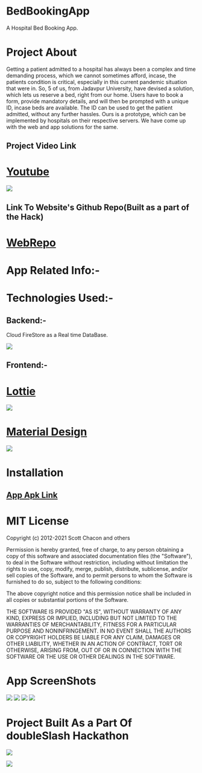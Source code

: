 # BedBookingApp
A Hospital Bed Booking App.

# Project About
Getting a patient admitted to a hospital has always been a complex and time demanding process, which we cannot sometimes afford, incase, the patients condition is critical, especially in this current pandemic situation that were in. So, 5 of us, from Jadavpur University, have devised a solution, which lets us reserve a bed, right from our home. Users have to book a form, provide mandatory details, and will then be prompted with a unique ID, incase beds are available. The ID can be used to get the patient admitted, without any further hassles. Ours is a prototype, which can be implemented by hospitals on their respective servers. We have come up with the web and app solutions for the same.

## Project Video Link
# [Youtube](https://youtu.be/-FdshgMwsDg)

![](PentaWizzOnly.png)

## Link To Website's Github Repo(Built as a part of the Hack)
# [WebRepo](https://github.com/arnikchak/hospital_management)


# App Related Info:-

# Technologies Used:-

## Backend:-

Cloud FireStore as a Real time DataBase.

![](firestore.png)


## Frontend:-

# [Lottie](https://lottiefiles.com/) 
 
 ![](lott.png)
 

# [Material Design](https://material.io/design)

![](mate.png)

# Installation
## [App Apk Link](https://drive.google.com/drive/folders/12GtgqZKkoY23ZEVzDytz20xl4oS_YP95?usp=sharing)


# MIT License
Copyright (c) 2012-2021 Scott Chacon and others

Permission is hereby granted, free of charge, to any person obtaining
a copy of this software and associated documentation files (the
"Software"), to deal in the Software without restriction, including
without limitation the rights to use, copy, modify, merge, publish,
distribute, sublicense, and/or sell copies of the Software, and to
permit persons to whom the Software is furnished to do so, subject to
the following conditions:

The above copyright notice and this permission notice shall be
included in all copies or substantial portions of the Software.

THE SOFTWARE IS PROVIDED "AS IS", WITHOUT WARRANTY OF ANY KIND,
EXPRESS OR IMPLIED, INCLUDING BUT NOT LIMITED TO THE WARRANTIES OF
MERCHANTABILITY, FITNESS FOR A PARTICULAR PURPOSE AND
NONINFRINGEMENT. IN NO EVENT SHALL THE AUTHORS OR COPYRIGHT HOLDERS BE
LIABLE FOR ANY CLAIM, DAMAGES OR OTHER LIABILITY, WHETHER IN AN ACTION
OF CONTRACT, TORT OR OTHERWISE, ARISING FROM, OUT OF OR IN CONNECTION
WITH THE SOFTWARE OR THE USE OR OTHER DEALINGS IN THE SOFTWARE.

# App ScreenShots

![](Screenshot_2021-07-11-09-31-26-40_74d6955cabc4115c4777c545debd3273.jpg)
![](Screenshot_2021-07-11-09-31-33-71_74d6955cabc4115c4777c545debd3273.jpg)
![](Screenshot_2021-07-11-09-31-56-64_74d6955cabc4115c4777c545debd3273.jpg)
![](Screenshot_2021-07-11-09-32-03-76_74d6955cabc4115c4777c545debd3273.jpg)


# Project Built As a Part Of doubleSlash Hackathon

![](havkaka.png)

![](sb1.png)
